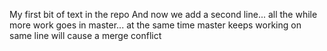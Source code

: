 My first bit of text in the repo
And now we add a second line...
all the while more work goes in master...
at the same time master keeps working on same line will cause a merge conflict
